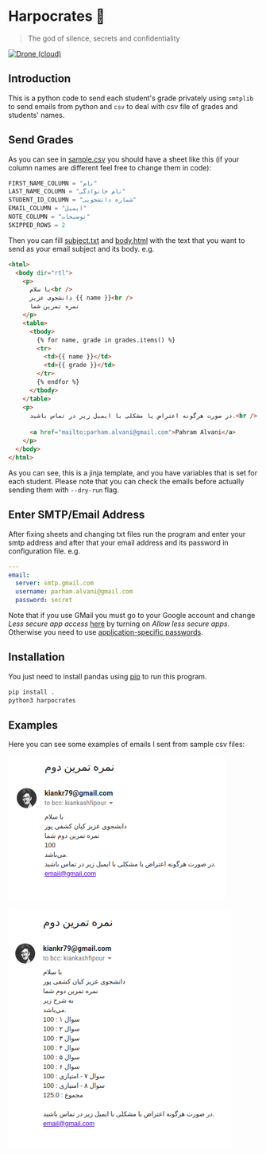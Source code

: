 # Harpocrates 🙊

> The god of silence, secrets and confidentiality

[![Drone (cloud)](https://img.shields.io/drone/build/aut-ce/harpocrates.svg?style=flat-square)](https://cloud.drone.io/aut-ce/harpocrates)

## Introduction

This is a python code to send each student's grade privately using
`smtplib` to send emails from python and `csv` to deal with csv file
of grades and students' names.

## Send Grades

As you can see in [sample.csv](sample.csv) you should have a sheet like
this (if your column names are different feel free to change them in code):

```python
FIRST_NAME_COLUMN = "نام"
LAST_NAME_COLUMN = "نام خانوادگی"
STUDENT_ID_COLUMN = "شماره دانشجویی"
EMAIL_COLUMN = "ایمیل"
NOTE_COLUMN = "توضیحات"
SKIPPED_ROWS = 2
```

Then you can fill [subject.txt](subject.txt) and [body.html](body.html) with the text that
you want to send as your email subject and its body. e.g.

```html
<html>
  <body dir="rtl">
    <p>
      با سلام<br />
      دانشجوی عزیز {{ name }}<br />
      نمره تمرین شما
    </p>
    <table>
      <tbody>
        {% for name, grade in grades.items() %}
        <tr>
          <td>{{ name }}</td>
          <td>{{ grade }}</td>
        </tr>
        {% endfor %}
      </tbody>
    </table>
    <p>
      در صورت هرگونه اعتراض یا مشکلی با ایمیل زیر در تماس باشید.<br />

      <a href="mailto:parham.alvani@gmail.com">Pahram Alvani</a>
    </p>
  </body>
</html>
```

As you can see, this is a jinja template, and you have variables that is set for each student.
Please note that you can check the emails before actually sending them with `--dry-run` flag.

## Enter SMTP/Email Address

After fixing sheets and changing txt files run the program and enter your smtp address
and after that your email address and its password in configuration file. e.g.

```yaml
---
email:
  server: smtp.gmail.com
  username: parham.alvani@gmail.com
  password: secret
```

Note that if you use GMail you must go to your Google account and change
_Less secure app access_ [here](https://myaccount.google.com/lesssecureapps) by turning on
_Allow less secure apps_. Otherwise you need to use
[application-specific passwords](https://support.google.com/accounts/answer/185833?hl=en).

## Installation

You just need to install pandas using [pip](https://pip.pypa.io/en/stable/) to run this program.

```bash
pip install .
python3 harpocrates
```

## Examples

Here you can see some examples of emails I sent from sample csv files:

![example](img/example.png)

![example](img/more_example.png)
